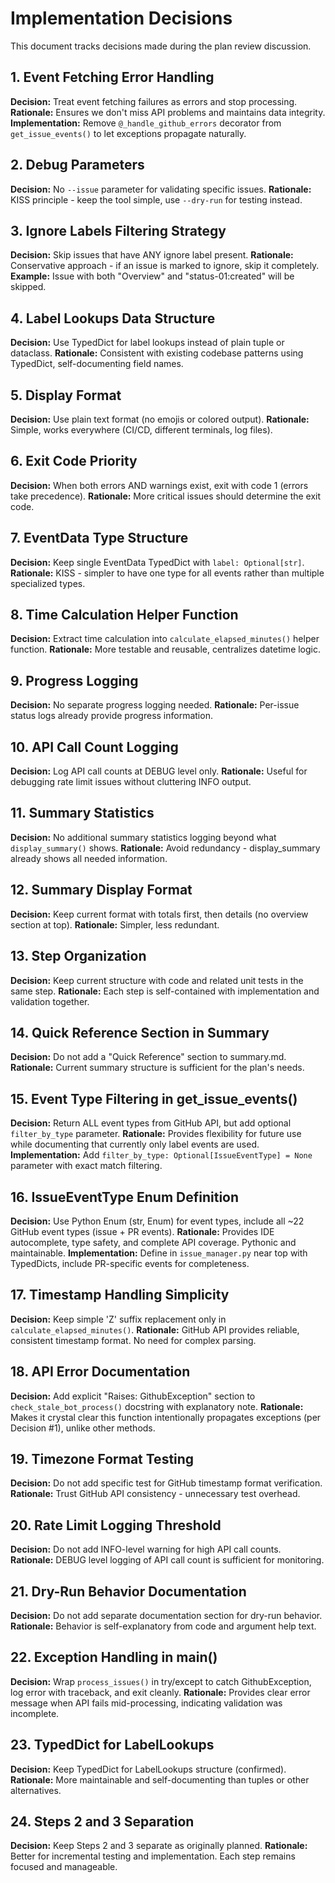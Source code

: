# Implementation Decisions

This document tracks decisions made during the plan review discussion.

## 1. Event Fetching Error Handling
**Decision:** Treat event fetching failures as errors and stop processing.
**Rationale:** Ensures we don't miss API problems and maintains data integrity.
**Implementation:** Remove `@_handle_github_errors` decorator from `get_issue_events()` to let exceptions propagate naturally.

## 2. Debug Parameters
**Decision:** No `--issue` parameter for validating specific issues.
**Rationale:** KISS principle - keep the tool simple, use `--dry-run` for testing instead.

## 3. Ignore Labels Filtering Strategy
**Decision:** Skip issues that have ANY ignore label present.
**Rationale:** Conservative approach - if an issue is marked to ignore, skip it completely.
**Example:** Issue with both "Overview" and "status-01:created" will be skipped.

## 4. Label Lookups Data Structure
**Decision:** Use TypedDict for label lookups instead of plain tuple or dataclass.
**Rationale:** Consistent with existing codebase patterns using TypedDict, self-documenting field names.

## 5. Display Format
**Decision:** Use plain text format (no emojis or colored output).
**Rationale:** Simple, works everywhere (CI/CD, different terminals, log files).

## 6. Exit Code Priority
**Decision:** When both errors AND warnings exist, exit with code 1 (errors take precedence).
**Rationale:** More critical issues should determine the exit code.

## 7. EventData Type Structure
**Decision:** Keep single EventData TypedDict with `label: Optional[str]`.
**Rationale:** KISS - simpler to have one type for all events rather than multiple specialized types.

## 8. Time Calculation Helper Function
**Decision:** Extract time calculation into `calculate_elapsed_minutes()` helper function.
**Rationale:** More testable and reusable, centralizes datetime logic.

## 9. Progress Logging
**Decision:** No separate progress logging needed.
**Rationale:** Per-issue status logs already provide progress information.

## 10. API Call Count Logging
**Decision:** Log API call counts at DEBUG level only.
**Rationale:** Useful for debugging rate limit issues without cluttering INFO output.

## 11. Summary Statistics
**Decision:** No additional summary statistics logging beyond what `display_summary()` shows.
**Rationale:** Avoid redundancy - display_summary already shows all needed information.

## 12. Summary Display Format
**Decision:** Keep current format with totals first, then details (no overview section at top).
**Rationale:** Simpler, less redundant.

## 13. Step Organization
**Decision:** Keep current structure with code and related unit tests in the same step.
**Rationale:** Each step is self-contained with implementation and validation together.

## 14. Quick Reference Section in Summary
**Decision:** Do not add a "Quick Reference" section to summary.md.
**Rationale:** Current summary structure is sufficient for the plan's needs.

## 15. Event Type Filtering in get_issue_events()
**Decision:** Return ALL event types from GitHub API, but add optional `filter_by_type` parameter.
**Rationale:** Provides flexibility for future use while documenting that currently only label events are used.
**Implementation:** Add `filter_by_type: Optional[IssueEventType] = None` parameter with exact match filtering.

## 16. IssueEventType Enum Definition
**Decision:** Use Python Enum (str, Enum) for event types, include all ~22 GitHub event types (issue + PR events).
**Rationale:** Provides IDE autocomplete, type safety, and complete API coverage. Pythonic and maintainable.
**Implementation:** Define in `issue_manager.py` near top with TypedDicts, include PR-specific events for completeness.

## 17. Timestamp Handling Simplicity
**Decision:** Keep simple 'Z' suffix replacement only in `calculate_elapsed_minutes()`.
**Rationale:** GitHub API provides reliable, consistent timestamp format. No need for complex parsing.

## 18. API Error Documentation
**Decision:** Add explicit "Raises: GithubException" section to `check_stale_bot_process()` docstring with explanatory note.
**Rationale:** Makes it crystal clear this function intentionally propagates exceptions (per Decision #1), unlike other methods.

## 19. Timezone Format Testing
**Decision:** Do not add specific test for GitHub timestamp format verification.
**Rationale:** Trust GitHub API consistency - unnecessary test overhead.

## 20. Rate Limit Logging Threshold
**Decision:** Do not add INFO-level warning for high API call counts.
**Rationale:** DEBUG level logging of API call count is sufficient for monitoring.

## 21. Dry-Run Behavior Documentation
**Decision:** Do not add separate documentation section for dry-run behavior.
**Rationale:** Behavior is self-explanatory from code and argument help text.

## 22. Exception Handling in main()
**Decision:** Wrap `process_issues()` in try/except to catch GithubException, log error with traceback, and exit cleanly.
**Rationale:** Provides clear error message when API fails mid-processing, indicating validation was incomplete.

## 23. TypedDict for LabelLookups
**Decision:** Keep TypedDict for LabelLookups structure (confirmed).
**Rationale:** More maintainable and self-documenting than tuples or other alternatives.

## 24. Steps 2 and 3 Separation
**Decision:** Keep Steps 2 and 3 separate as originally planned.
**Rationale:** Better for incremental testing and implementation. Each step remains focused and manageable.
